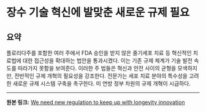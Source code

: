 # 장수 기술 혁신에 발맞춘 새로운 규제 필요

## 요약
플로리다주를 포함한 여러 주에서 FDA 승인을 받지 않은 줄기세포 치료 등 혁신적인 치료법에 대한 접근성을 확대하는 법안을 통과시켰다.  이는 기존 규제 체계가 기술 발전 속도를 따라가지 못함을 보여준다.  이러한 주 법들은 혁신과 안전 사이의 균형을 모색하지만,  전반적인 규제 개혁의 필요성을 강조한다.  전문가는 세포 치료 분야의 특수성을 고려한 새로운 규제 시스템 구축을 촉구한다.  미 연방 정부 차원의 규제 개혁이 시급하다.

---

**원본 링크:** [We need new regulation to keep up with longevity innovation](https://longevity.technology/news/we-need-new-regulation-to-keep-up-with-longevity-innovation/)
